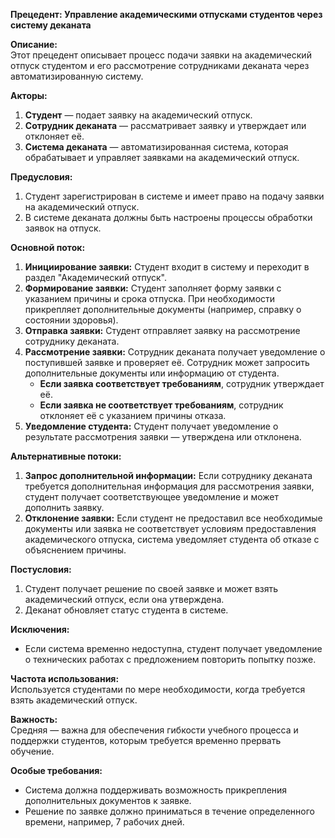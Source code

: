 **Прецедент: Управление академическими отпусками студентов через систему деканата**

**Описание:**  
Этот прецедент описывает процесс подачи заявки на академический отпуск студентом и его рассмотрение сотрудниками деканата через автоматизированную систему.

**Акторы:**
1. **Студент** — подает заявку на академический отпуск.
2. **Сотрудник деканата** — рассматривает заявку и утверждает или отклоняет её.
3. **Система деканата** — автоматизированная система, которая обрабатывает и управляет заявками на академический отпуск.

**Предусловия:**
1. Студент зарегистрирован в системе и имеет право на подачу заявки на академический отпуск.
2. В системе деканата должны быть настроены процессы обработки заявок на отпуск.

**Основной поток:**
1. **Инициирование заявки:** Студент входит в систему и переходит в раздел "Академический отпуск".
2. **Формирование заявки:** Студент заполняет форму заявки с указанием причины и срока отпуска. При необходимости прикрепляет дополнительные документы (например, справку о состоянии здоровья).
3. **Отправка заявки:** Студент отправляет заявку на рассмотрение сотруднику деканата.
4. **Рассмотрение заявки:** Сотрудник деканата получает уведомление о поступившей заявке и проверяет её. Сотрудник может запросить дополнительные документы или информацию от студента.
   - **Если заявка соответствует требованиям**, сотрудник утверждает её.
   - **Если заявка не соответствует требованиям**, сотрудник отклоняет её с указанием причины отказа.
5. **Уведомление студента:** Студент получает уведомление о результате рассмотрения заявки — утверждена или отклонена.

**Альтернативные потоки:**
1. **Запрос дополнительной информации:** Если сотруднику деканата требуется дополнительная информация для рассмотрения заявки, студент получает соответствующее уведомление и может дополнить заявку.
2. **Отклонение заявки:** Если студент не предоставил все необходимые документы или заявка не соответствует условиям предоставления академического отпуска, система уведомляет студента об отказе с объяснением причины.

**Постусловия:**
1. Студент получает решение по своей заявке и может взять академический отпуск, если она утверждена.
2. Деканат обновляет статус студента в системе.

**Исключения:**
- Если система временно недоступна, студент получает уведомление о технических работах с предложением повторить попытку позже.

**Частота использования:**  
Используется студентами по мере необходимости, когда требуется взять академический отпуск.

**Важность:**  
Средняя — важна для обеспечения гибкости учебного процесса и поддержки студентов, которым требуется временно прервать обучение.

**Особые требования:**  
- Система должна поддерживать возможность прикрепления дополнительных документов к заявке.
- Решение по заявке должно приниматься в течение определенного времени, например, 7 рабочих дней.
